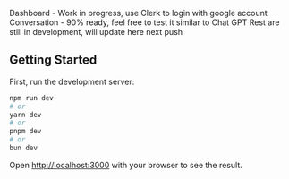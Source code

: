 Dashboard - Work in progress, use Clerk to login with google account
Conversation - 90% ready, feel free to test it similar to Chat GPT
Rest are still in development, will update here next push

## Getting Started

First, run the development server:

```bash
npm run dev
# or
yarn dev
# or
pnpm dev
# or
bun dev
```

Open [http://localhost:3000](http://localhost:3000) with your browser to see the result.

